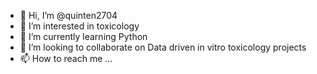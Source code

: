 - 👋 Hi, I’m @quinten2704
- 👀 I’m interested in toxicology
- 🌱 I’m currently learning Python
- 💞️ I’m looking to collaborate on Data driven in vitro toxicology projects
- 📫 How to reach me ...

<!---
quinten2704/quinten2704 is a ✨ special ✨ repository because its `README.md` (this file) appears on your GitHub profile.
You can click the Preview link to take a look at your changes.
--->
